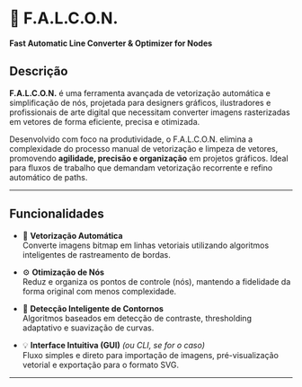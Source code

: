 # 🦅 F.A.L.C.O.N.  
**Fast Automatic Line Converter & Optimizer for Nodes**

## Descrição

**F.A.L.C.O.N.** é uma ferramenta avançada de vetorização automática e simplificação de nós, projetada para designers gráficos, ilustradores e profissionais de arte digital que necessitam converter imagens rasterizadas em vetores de forma eficiente, precisa e otimizada.

Desenvolvido com foco na produtividade, o F.A.L.C.O.N. elimina a complexidade do processo manual de vetorização e limpeza de vetores, promovendo **agilidade, precisão e organização** em projetos gráficos. Ideal para fluxos de trabalho que demandam vetorização recorrente e refino automático de paths.

---

## Funcionalidades

- 🧠 **Vetorização Automática**  
  Converte imagens bitmap em linhas vetoriais utilizando algoritmos inteligentes de rastreamento de bordas.

- ⚙️ **Otimização de Nós**  
  Reduz e organiza os pontos de controle (nós), mantendo a fidelidade da forma original com menos complexidade.

- 🎯 **Detecção Inteligente de Contornos**  
  Algoritmos baseados em detecção de contraste, thresholding adaptativo e suavização de curvas.

- 💡 **Interface Intuitiva (GUI)** *(ou CLI, se for o caso)*  
  Fluxo simples e direto para importação de imagens, pré-visualização vetorial e exportação para o formato SVG.

---
